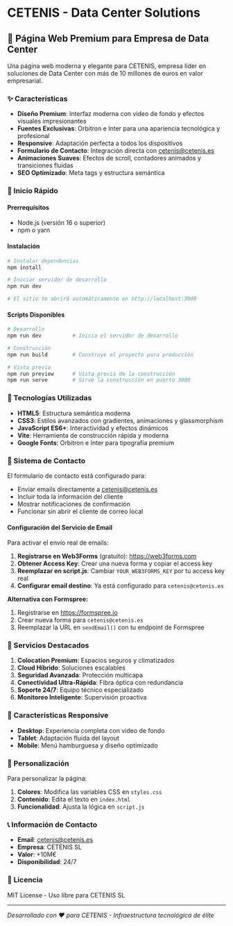 # CETENIS - Data Center Solutions

## 🏢 Página Web Premium para Empresa de Data Center

Una página web moderna y elegante para CETENIS, empresa líder en soluciones de Data Center con más de 10 millones de euros en valor empresarial.

### ✨ Características

- **Diseño Premium**: Interfaz moderna con video de fondo y efectos visuales impresionantes
- **Fuentes Exclusivas**: Orbitron e Inter para una apariencia tecnológica y profesional
- **Responsive**: Adaptación perfecta a todos los dispositivos
- **Formulario de Contacto**: Integración directa con cetenis@cetenis.es
- **Animaciones Suaves**: Efectos de scroll, contadores animados y transiciones fluidas
- **SEO Optimizado**: Meta tags y estructura semántica

### 🚀 Inicio Rápido

#### Prerrequisitos
- Node.js (versión 16 o superior)
- npm o yarn

#### Instalación

```bash
# Instalar dependencias
npm install

# Iniciar servidor de desarrollo
npm run dev

# El sitio se abrirá automáticamente en http://localhost:3000
```

#### Scripts Disponibles

```bash
# Desarrollo
npm run dev          # Inicia el servidor de desarrollo

# Construcción
npm run build        # Construye el proyecto para producción

# Vista previa
npm run preview      # Vista previa de la construcción
npm run serve        # Sirve la construcción en puerto 3000
```

### 🎨 Tecnologías Utilizadas

- **HTML5**: Estructura semántica moderna
- **CSS3**: Estilos avanzados con gradientes, animaciones y glassmorphism
- **JavaScript ES6+**: Interactividad y efectos dinámicos
- **Vite**: Herramienta de construcción rápida y moderna
- **Google Fonts**: Orbitron e Inter para tipografía premium

### 📧 Sistema de Contacto

El formulario de contacto está configurado para:
- Enviar emails directamente a cetenis@cetenis.es
- Incluir toda la información del cliente
- Mostrar notificaciones de confirmación
- Funcionar sin abrir el cliente de correo local

#### Configuración del Servicio de Email

Para activar el envío real de emails:

1. **Registrarse en Web3Forms** (gratuito): https://web3forms.com
2. **Obtener Access Key**: Crear una nueva forma y copiar el access key
3. **Reemplazar en script.js**: Cambiar `YOUR_WEB3FORMS_KEY` por tu access key real
4. **Configurar email destino**: Ya está configurado para `cetenis@cetenis.es`

**Alternativa con Formspree:**
1. Registrarse en https://formspree.io
2. Crear nueva forma para `cetenis@cetenis.es`
3. Reemplazar la URL en `sendEmail()` con tu endpoint de Formspree

### 🎯 Servicios Destacados

1. **Colocation Premium**: Espacios seguros y climatizados
2. **Cloud Híbrido**: Soluciones escalables
3. **Seguridad Avanzada**: Protección multicapa
4. **Conectividad Ultra-Rápida**: Fibra óptica con redundancia
5. **Soporte 24/7**: Equipo técnico especializado
6. **Monitoreo Inteligente**: Supervisión proactiva

### 📱 Características Responsive

- **Desktop**: Experiencia completa con video de fondo
- **Tablet**: Adaptación fluida del layout
- **Mobile**: Menú hamburguesa y diseño optimizado

### 🔧 Personalización

Para personalizar la página:

1. **Colores**: Modifica las variables CSS en `styles.css`
2. **Contenido**: Edita el texto en `index.html`
3. **Funcionalidad**: Ajusta la lógica en `script.js`

### 📞 Información de Contacto

- **Email**: cetenis@cetenis.es
- **Empresa**: CETENIS SL
- **Valor**: +10M€
- **Disponibilidad**: 24/7

### 📄 Licencia

MIT License - Uso libre para CETENIS SL

---

*Desarrollado con ❤️ para CETENIS - Infraestructura tecnológica de élite* 